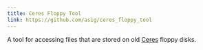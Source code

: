 ```yaml
---
title: Ceres Floppy Tool
link: https://github.com/asig/ceres_floppy_tool
---
```


A tool for accessing files that are stored on old [Ceres](https://en.wikipedia.org/wiki/Ceres_(workstation)) floppy disks.
